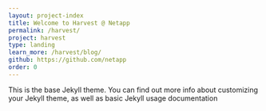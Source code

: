 ```yaml
---
layout: project-index
title: Welcome to Harvest @ Netapp
permalink: /harvest/
project: harvest
type: landing
learn_more: /harvest/blog/
github: https://github.com/netapp
order: 0
---
```


This is the base Jekyll theme. You can find out more info about customizing your Jekyll theme, as well as basic Jekyll usage documentation
